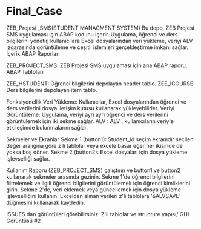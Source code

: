 # Final_Case
ZEB_Projesi _SMS(STUDENT MANAGMENT SYSTEM)
Bu depo, ZEB Projesi SMS uygulaması için ABAP kodunu içerir. Uygulama, öğrenci ve ders bilgilerini yönetir, kullanıcılara Excel dosyalarından veri yükleme, veriyi ALV ızgarasında görüntüleme ve çeşitli işlemleri gerçekleştirme imkanı sağlar.
İçerik
ABAP Raporları

ZEB_PROJECT_SMS: ZEB Projesi SMS uygulaması için ana ABAP raporu.
ABAP Tabloları

ZEE_HSTUDENT: Öğrenci bilgilerini depolayan header tablo.
ZEE_ICOURSE: Ders bilgilerini depolayan  item tablo.

Fonksiyonellik
Veri Yükleme: Kullanıcılar, Excel dosyalarından öğrenci ve ders verilerini dosya iletişim kutusu kullanarak yükleyebilirler.
Veriyi Görüntüleme: Uygulama, veriyi ayrı ayrı öğrenci ve ders verilerini görüntülemek için iki sekme sağlar.
ALV : ALV , kullanıcıların veriyle etkileşimde bulunmalarını sağlar.

Sekmeler ve Ekranlar
Sekme 1 (button1): Student_id seçim ekranıdır seçilen değer aralığına göre z li tablolar veya excele basar eğer her ikisinde de yoksa boş döner.
Sekme 2 (button2): Excel dosyaları için dosya yükleme işlevselliği sağlar.

Kullanım
Raporu (ZEB_PROJECT_SMS) çalıştırın ve button1 ve button2 kullanarak sekmeler arasında gezinin.
Sekme 1'de öğrenci bilgilerini filtrelemek ve ilgili öğrenci bilgilerini görüntülemek için öğrenci kimliklerini girin.
Sekme 2'de, veri eklemek veya güncellemek için dosya yükleme işlevselliğini kullanın.
Excelden alınan verileri z'li tablolara  '&ALVSAVE' düğmesini kullanarak kaydedin.

ISSUES dan görüntüleri görebilirsiniz.
Z'li tablolar ve structure yapısı/ GUI Görüntüsü #2
